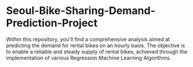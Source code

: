 # Seoul-Bike-Sharing-Demand-Prediction-Project
Within this repository, you'll find a comprehensive analysis aimed at predicting the demand for rental bikes on an hourly basis. The objective is to enable a reliable and steady supply of rental bikes, achieved through the implementation of various Regression Machine Learning Algorithms.
